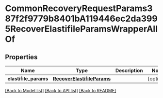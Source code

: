 # CommonRecoveryRequestParams387f2f9779b8401bA119446ec2da3995RecoverElastifileParamsWrapperAllOf


## Properties
Name | Type | Description | Notes
------------ | ------------- | ------------- | -------------
**elastifile_params** | [**RecoverElastifileParams**](RecoverElastifileParams.md) |  | [optional] 

[[Back to Model list]](../README.md#documentation-for-models) [[Back to API list]](../README.md#documentation-for-api-endpoints) [[Back to README]](../README.md)


